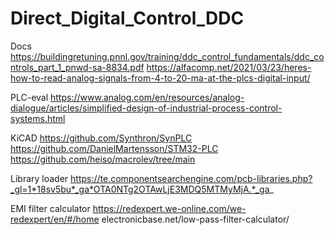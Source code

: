 # Direct_Digital_Control_DDC
Docs
https://buildingretuning.pnnl.gov/training/ddc_control_fundamentals/ddc_controls_part_1_pnwd-sa-8834.pdf
https://alfacomp.net/2021/03/23/heres-how-to-read-analog-signals-from-4-to-20-ma-at-the-plcs-digital-input/

PLC-eval
https://www.analog.com/en/resources/analog-dialogue/articles/simplified-design-of-industrial-process-control-systems.html

KiCAD
https://github.com/Synthron/SynPLC
https://github.com/DanielMartensson/STM32-PLC
https://github.com/heiso/macrolev/tree/main

Library loader
https://te.componentsearchengine.com/pcb-libraries.php?_gl=1*18sv5bu*_ga*OTA0NTg2OTAwLjE3MDQ5MTMyMjA.*_ga_

EMI filter calculator
https://redexpert.we-online.com/we-redexpert/en/#/home
electronicbase.net/low-pass-filter-calculator/

